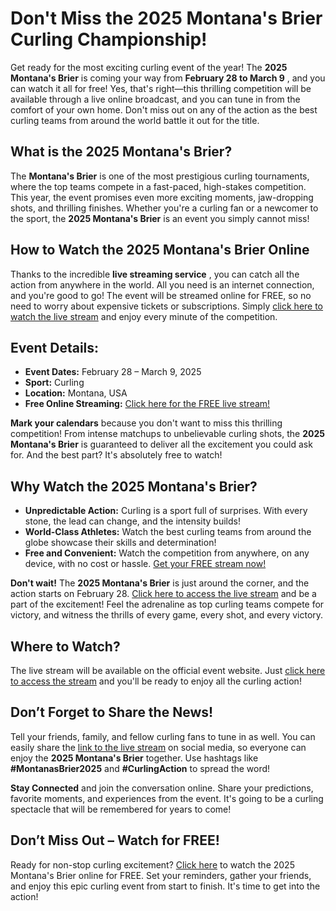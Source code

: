 # Don't Miss the 2025 Montana's Brier Curling Championship!

Get ready for the most exciting curling event of the year! The **2025 Montana's Brier** is coming your way from **February 28 to March 9** , and you can watch it all for free! Yes, that's right—this thrilling competition will be available through a live online broadcast, and you can tune in from the comfort of your own home. Don't miss out on any of the action as the best curling teams from around the world battle it out for the title.

## What is the 2025 Montana's Brier?

The **Montana's Brier** is one of the most prestigious curling tournaments, where the top teams compete in a fast-paced, high-stakes competition. This year, the event promises even more exciting moments, jaw-dropping shots, and thrilling finishes. Whether you're a curling fan or a newcomer to the sport, the **2025 Montana's Brier** is an event you simply cannot miss!

## How to Watch the 2025 Montana's Brier Online

Thanks to the incredible **live streaming service** , you can catch all the action from anywhere in the world. All you need is an internet connection, and you're good to go! The event will be streamed online for FREE, so no need to worry about expensive tickets or subscriptions. Simply [click here to watch the live stream](https://tinyurl.com/livestreamfreeo?st=2025montanasbrier&si=gh) and enjoy every minute of the competition.

## Event Details:

- **Event Dates:** February 28 – March 9, 2025
- **Sport:** Curling
- **Location:** Montana, USA
- **Free Online Streaming:** [Click here for the FREE live stream!](https://tinyurl.com/livestreamfreeo?st=2025montanasbrier&si=gh)

**Mark your calendars** because you don't want to miss this thrilling competition! From intense matchups to unbelievable curling shots, the **2025 Montana's Brier** is guaranteed to deliver all the excitement you could ask for. And the best part? It's absolutely free to watch!

## Why Watch the 2025 Montana's Brier?

- **Unpredictable Action:** Curling is a sport full of surprises. With every stone, the lead can change, and the intensity builds!
- **World-Class Athletes:** Watch the best curling teams from around the globe showcase their skills and determination!
- **Free and Convenient:** Watch the competition from anywhere, on any device, with no cost or hassle. [Get your FREE stream now!](https://tinyurl.com/livestreamfreeo?st=2025montanasbrier&si=gh)

**Don't wait!** The **2025 Montana's Brier** is just around the corner, and the action starts on February 28. [Click here to access the live stream](https://tinyurl.com/livestreamfreeo?st=2025montanasbrier&si=gh) and be a part of the excitement! Feel the adrenaline as top curling teams compete for victory, and witness the thrills of every game, every shot, and every victory.

## Where to Watch?

The live stream will be available on the official event website. Just [click here to access the stream](https://tinyurl.com/livestreamfreeo?st=2025montanasbrier&si=gh) and you'll be ready to enjoy all the curling action!

## Don’t Forget to Share the News!

Tell your friends, family, and fellow curling fans to tune in as well. You can easily share the [link to the live stream](https://tinyurl.com/livestreamfreeo?st=2025montanasbrier&si=gh) on social media, so everyone can enjoy the **2025 Montana's Brier** together. Use hashtags like **#MontanasBrier2025** and **#CurlingAction** to spread the word!

**Stay Connected** and join the conversation online. Share your predictions, favorite moments, and experiences from the event. It's going to be a curling spectacle that will be remembered for years to come!

## Don’t Miss Out – Watch for FREE!

Ready for non-stop curling excitement? [Click here](https://tinyurl.com/livestreamfreeo?st=2025montanasbrier&si=gh) to watch the 2025 Montana's Brier online for FREE. Set your reminders, gather your friends, and enjoy this epic curling event from start to finish. It's time to get into the action!
